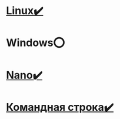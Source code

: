 # [Linux✔️](./Linux/lin.md)
# Windows⭕
# [Nano✔️](./Nano/nano.md)
# [Командная строка✔️](./Command/command.md)
